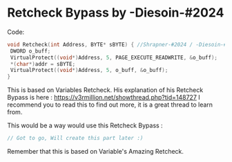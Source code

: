 # Retcheck Bypass by -Diesoin-#2024
Code:
```cpp
void Retcheck(int Address, BYTE* sBYTE) { //Shrapner-#2024 / -Diesoin-#2024 Retcheck
 DWORD o_buff;
 VirtualProtect((void*)Address, 5, PAGE_EXECUTE_READWRITE, &o_buff);
 *(char*)addr = sBYTE;
 VirtualProtect((void*)Address, 5, o_buff, &o_buff);
}
```
This is based on Variables Retcheck. His explanation of his Retcheck Bypass is here : https://v3rmillion.net/showthread.php?tid=148727
I recommend you to read this to find out more, it is a great thread to learn from.

This would be a way would use this Retcheck Bypass :
```cpp
// Got to go, Will create this part later :)
```

Remember that this is based on Variable's Amazing Retcheck.
